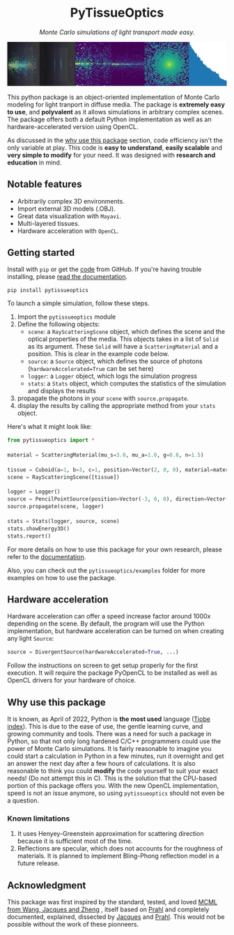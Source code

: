 
<h1 align="center"><b>PyTissueOptics</b></h1>

<p align="center"><i>Monte Carlo simulations of light transport made easy.</i></p>
<p align="center">
<img src="./docs/README.assets/pytissue-demo-banenr.jpg">
</p>

This python package is an object-oriented implementation of Monte Carlo modeling for light tranport in diffuse media. The package is **extremely easy to use**, and **polyvalent** as it allows simulations in arbitrary complex scenes. The package offers both a default Python implementation as well as an hardware-accelerated version using OpenCL. 

As discussed in the [why use this package](#why-use-this-package) section, code efficiency isn't the only variable at play. This code is **easy to understand**, **easily scalable** and **very simple to modify** for your need. It was designed with **research and education** in mind.

## Notable features
- Arbitrarily complex 3D environments.
- Import external 3D models (.OBJ).
- Great data visualization with `Mayavi`.
- Multi-layered tissues.
- Hardware acceleration with `OpenCL`.

## Getting started
Install with `pip` or get the [code](https://github.com/DCC-Lab/PyTissueOptics) from GitHub. If you're having trouble installing,
please [read the documentation](https://pytissueoptics.readthedocs.io/en/latest/).

```shell
pip install pytissueoptics
```
To launch a simple simulation, follow these steps.
1. Import the `pytissueoptics` module
2. Define the following objects:
    - `scene`: a `RayScatteringScene` object, which defines the scene and the optical properties of the media. This objects takes in a list of `Solid` as its argument. These `Solid` will have a `ScatteringMaterial` and a position. This is clear in the example code below.
    - `source`: a `Source` object, which defines the source of photons (`hardwareAccelerated=True` can be set here)
    - `logger`: a `Logger` object, which logs the simulation progress
    - `stats`: a `Stats` object, which computes the statistics of the simulation and displays the results
3. propagate the photons in your `scene` with `source.propagate`.
4. display the results by calling the appropriate method from your `stats` object.

Here's what it might look like:
```python
from pytissueoptics import *

material = ScatteringMaterial(mu_s=3.0, mu_a=1.0, g=0.8, n=1.5)

tissue = Cuboid(a=1, b=3, c=1, position=Vector(2, 0, 0), material=material)
scene = RayScatteringScene([tissue])

logger = Logger()
source = PencilPointSource(position=Vector(-3, 0, 0), direction=Vector(1, 0, 0), N=1000)
source.propagate(scene, logger)

stats = Stats(logger, source, scene)
stats.showEnergy3D()
stats.report()
```
For more details on how to use this package for your own research, please refer to the [documentation](https://pytissueoptics.readthedocs.io/en/latest/).

Also, you can check out the `pytissueoptics/examples` folder for more examples on how to use the package.


## Hardware acceleration
Hardware acceleration can offer a speed increase factor around 1000x depending on the scene. By default, the program will use the Python implementation, but hardware acceleration can be turned on when creating any light `Source`:
```python
source = DivergentSource(hardwareAccelerated=True, ...)
```
Follow the instructions on screen to get setup properly for the first execution. It will require the package PyOpenCL to be installed as well as OpenCL drivers for your hardware of choice. 

## Why use this package
It is known, as April of 2022, Python is **the most used** language ([Tiobe index](https://www.tiobe.com/tiobe-index/)).
This is due to the ease of use, the gentle learning curve, and growing community and tools. There was a need for 
such a package in Python, so that not only long hardened C/C++ programmers could use the power of Monte Carlo simulations.
It is fairly reasonable to imagine you could start a calculation in Python in a few minutes, run it overnight and get
an answer the next day after a few hours of calculations. It is also reasonable to think you could **modify** the code
yourself to suit your exact needs! (Do not attempt this in C). This is the solution that the CPU-based portion of this package 
offers you. With the new OpenCL implementation, speed is not an issue anymore, so using `pytissueoptics` should not even be a question.

### Known limitations
1. It uses Henyey-Greenstein approximation for scattering direction because it is sufficient most of the time.
2. Reflections are specular, which does not accounts for the roughness of materials. It is planned to implement Bling-Phong reflection model in a future release.

## Acknowledgment
This package was first inspired by the standard, tested, and loved [MCML from Wang, Jacques and Zheng](https://omlc.org/software/mc/mcpubs/1995LWCMPBMcml.pdf) , itself based on [Prahl](https://omlc.org/~prahl/pubs/abs/prahl89.html) and completely documented, explained, dissected by [Jacques](https://omlc.org/software/mc/) and [Prahl](https://omlc.org/~prahl/pubs/abs/prahl89.html). This would not be possible without the work of these pionneers.
